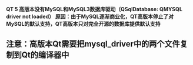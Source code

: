 
**QT 5 高版本没有MySQL和MySQL3数据库驱动（QSqlDatabase: QMYSQL driver not loaded）
原因：由于MySQL逐渐商业化，QT高版本停止了对MySQL的默认支持，QT高版本只对完全开源的数据库提供默认支持**


## 注意：高版本Qt需要把mysql_driver中的两个文件复制到Qt的编译器中
